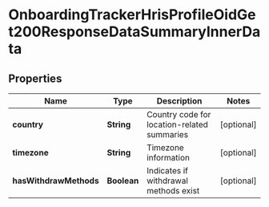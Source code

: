 

# OnboardingTrackerHrisProfileOidGet200ResponseDataSummaryInnerData


## Properties

| Name | Type | Description | Notes |
|------------ | ------------- | ------------- | -------------|
|**country** | **String** | Country code for location-related summaries |  [optional] |
|**timezone** | **String** | Timezone information |  [optional] |
|**hasWithdrawMethods** | **Boolean** | Indicates if withdrawal methods exist |  [optional] |



